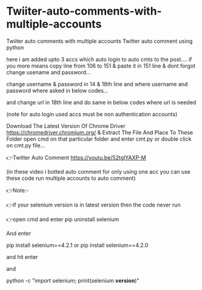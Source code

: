 # Twiiter-auto-comments-with-multiple-accounts
Twiiter auto comments with multiple accounts
Twitter auto comment using python

here i am added upto 3 accs which auto login to auto cmts to the post....
if you more means copy line from 106 to 151 & paste it in 151 line & dont forgot change usename and password...

change username & password in 14 & 18th line and where username and password where asked in below codes...

and change url in 18th line and do same in below codes where url is needed

(note for auto login used accs must be non authentication accounts)

Download The Latest Version Of Chrome Driver https://chromedriver.chromium.org/ & Extract The File And Place To These Folder open cmd  on that particular folder and enter cmt.py or double click on cmt.py file...

👉Twitter Auto Comment https://youtu.be/52tglYAXP-M

(in these video i botted auto comment for only using one acc you can use these code run multiple accounts to auto comment)

👉Note:-

👉if your selenium version is in latest version then 
the code never run 

👉open cmd and enter pip uninstall selenium

And enter 

pip install selenium==4.2.1
or
pip install selenium==4.2.0

and hit enter 

and 

python -c "import selenium; print(selenium.__version__)"
<to check the current version of selenium>
